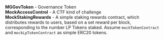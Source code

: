 **MGGovToken** - Governance Token  
**MockAccessControl** - A CTF kind of challenge  
**MockStakingRewards** - A simple staking rewards contract, which distributes rewards to users, based on a set reward per block, corresponding to the number LP Tokens staked. Assume `mockTokenContract` and `mockLpTokenContract` as simple ERC20 tokens.
